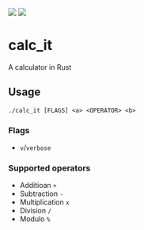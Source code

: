 ![](https://github.com/learning2rust/calc_it/workflows/Builds/badge.svg)
![](https://github.com/learning2rust/calc_it/workflows/Lints/badge.svg)

# calc_it
A calculator in Rust

## Usage
`./calc_it [FLAGS] <a> <OPERATOR> <b>`

### Flags
- `v`/`verbose`

### Supported operators
- Additioan `+`
- Subtraction `-`
- Multiplication `x`
- Division `/`
- Modulo `%`
